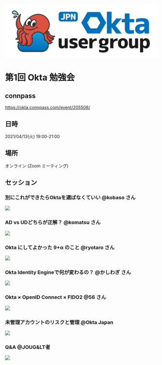 ![](https://github.com/Japan-Okta-User-Group/logo/blob/master/Okta-ug_textlogo1.png)
# 第1回 Okta 勉強会
## connpass
https://okta.connpass.com/event/205508/

## 日時
2021/04/13(火) 19:00-21:00

## 場所
オンライン (Zoom ミーティング)

## セッション
### 別にこれができたらOktaを選ばなくていい @kobaso さん
  [![](https://img.youtube.com/vi/Zin7trvfr8A/0.jpg)](https://www.youtube.com/watch?v=Zin7trvfr8A)

### AD vs UDどちらが正解？ @komatsu さん
  [![](https://img.youtube.com/vi/S_8vTV8WaZM/0.jpg)](https://www.youtube.com/watch?v=S_8vTV8WaZM)

### Okta にしてよかった 9+α のこと @ryotaro さん
  [![](https://img.youtube.com/vi/LSH1iiXrUco/0.jpg)](https://youtu.be/LSH1iiXrUco)

### Okta Identity Engineで何が変わるの？ @かしわぎ さん
  [![](https://img.youtube.com/vi/BkKuId26HoA/0.jpg)](https://youtu.be/BkKuId26HoA)

### Okta × OpenID Connect × FIDO2 @56 さん
  [![](https://img.youtube.com/vi/UZCh4Eii7og/0.jpg)](https://youtu.be/UZCh4Eii7og)

### 未管理アカウントのリスクと管理 @Okta Japan
  [![](https://img.youtube.com/vi/3_46cyRWDoY/0.jpg)](https://youtu.be/3_46cyRWDoY)

### Q&A @JOUG&LT者
  [![](https://img.youtube.com/vi/KuwPLgfmej0/0.jpg)](https://youtu.be/KuwPLgfmej0)
